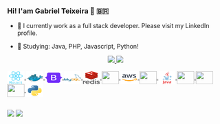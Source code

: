 
### Hi! I'am Gabriel Teixeira 👋 🇧🇷
- 🔭 I currently work as a full stack developer. Please visit my LinkedIn profile.

- 🌱 Studying: Java, PHP, Javascript, Python!
<div align="center">
  <a href="https://github.com/gabrielfteixeira">
  <img height="150em" src="https://github-readme-stats.vercel.app/api?username=gabrielfteixeira&show_icons=true&theme=dark&include_all_commits=true&count_private=true"/>
  <img height="150em" src="https://github-readme-stats.vercel.app/api/top-langs/?username=gabrielfteixeira&layout=compact&langs_count=7&theme=dark"/>
</div>

<div style="display: inline_block"><br>
  <img align="center"  height="30" width="40" src="https://raw.githubusercontent.com/devicons/devicon/master/icons/react/react-original-wordmark.svg">
  <img align="center"  height="30" width="40" src="https://raw.githubusercontent.com/devicons/devicon/master/icons/docker/docker-original.svg">
  <img align="center"  height="30" width="40" src="https://raw.githubusercontent.com/devicons/devicon/master/icons/bootstrap/bootstrap-plain.svg">
  <img align="center"  height="30" width="40" src="https://raw.githubusercontent.com/devicons/devicon/master/icons/mysql/mysql-original-wordmark.svg">
  <img align="center"  height="30" width="40" src="https://raw.githubusercontent.com/devicons/devicon/master/icons/redis/redis-original-wordmark.svg">
  <img align="center"  height="30" width="40" src="https://camo.githubusercontent.com/53f0f04650bfc2aef2ec4fd578d1fca0ef7ecafe5a802eea6b8ee597cad9f936/68747470733a2f2f7777772e766563746f726c6f676f2e7a6f6e652f6c6f676f732f737072696e67696f2f737072696e67696f2d69636f6e2e737667">
  <img align="center"  height="30" width="40" src="https://raw.githubusercontent.com/github/explore/80688e429a7d4ef2fca1e82350fe8e3517d3494d/topics/aws/aws.png">
  <img align="center"  height="30" width="40" src="https://camo.githubusercontent.com/d124825d0e0968226011ee97e6001d44a4844a75cc2a1a058cde8bf7791bea97/68747470733a2f2f7777772e766563746f726c6f676f2e7a6f6e652f6c6f676f732f676f6f676c655f636c6f75642f676f6f676c655f636c6f75642d69636f6e2e737667">
  <img align="center"  height="30" width="40" src="https://raw.githubusercontent.com/devicons/devicon/master/icons/java/java-original-wordmark.svg">
  <img align="center" height="30" width="40" src="https://cdn.jsdelivr.net/gh/devicons/devicon/icons/angularjs/angularjs-original.svg">
  <img align="center"  height="30" width="40" src="https://cdn.jsdelivr.net/gh/devicons/devicon/icons/php/php-original.svg">
  <img align="center"  height="30" width="40" src="https://cdn.jsdelivr.net/gh/devicons/devicon/icons/javascript/javascript-original.svg">
  <img align="center"  height="30" width="40" src="https://raw.githubusercontent.com/devicons/devicon/master/icons/python/python-original.svg">
</div>

##
<div>
  <a href = "mailto:gabriel.teixeira009@gmail.com.br"><img src="https://img.shields.io/badge/-Gmail-%23333?style=for-the-badge&logo=gmail&logoColor=white" target="_blank"></a>
  <a href="https://www.linkedin.com/in/gabrielfteixeira/" target="_blank"><img src="https://img.shields.io/badge/-LinkedIn-%230077B5?style=for-the-badge&logo=linkedin&logoColor=white" target="_blank"></a> 
 </div>
 
